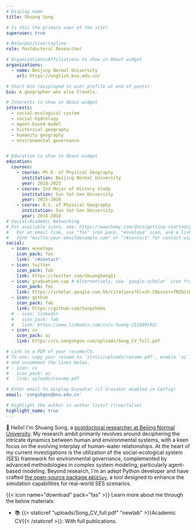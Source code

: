 ```yaml
---
# Display name
title: Shuang Song

# Is this the primary user of the site?
superuser: true

# Role/position/tagline
role: Postdoctoral Researcher

# Organizations/Affiliations to show in About widget
organizations:
  - name: Beijing Normal University
    url: https://english.bnu.edu.cn/

# Short bio (displayed in user profile at end of posts)
bio: A geographer who also travels.

# Interests to show in About widget
interests:
  - social-ecological system 
  - social-hydrology
  - agent-based model
  - historical geography
  - humanity geography
  - environmental governance


# Education to show in About widget
education:
  courses:
    - course: Ph.D. of Physical Geography
      institution: Beijing Normal University
      year: 2018-2023
    - course: 2nd Major of History Study
      institution: Sun Yat-Sen University
      year: 2015-2018
    - course: B.S. of Physical Geography
      institution: Sun Yat-Sen University
      year: 2014-2018
# Social/Academic Networking
# For available icons, see: https://wowchemy.com/docs/getting-started/page-builder/#icons
#   For an email link, use "fas" icon pack, "envelope" icon, and a link in the
#   form "mailto:your-email@example.com" or "/#contact" for contact widget.
social:
  - icon: envelope
    icon_pack: fas
    link: '/#contact'
  - icon: twitter
    icon_pack: fab
    link: https://twitter.com/ShuangSong11
  - icon: graduation-cap # Alternatively, use `google-scholar` icon from `ai` icon pack
    icon_pack: fas
    link: https://scholar.google.com.hk/citations?hl=zh-CN&user=fNZkCsUAAAAJ
  - icon: github
    icon_pack: fab
    link: https://github.com/SongshGeo
  # - icon: linkedin
  #   icon_pack: fab
  #   link: https://www.linkedin.com/in/s-huang-211489193/
  - icon: cv
    icon_pack: ai
    link: https://cv.songshgeo.com/uploads/Song_CV_full.pdf

# Link to a PDF of your resume/CV.
# To use: copy your resume to `static/uploads/resume.pdf`, enable `ai` icons in `params.toml`,
# and uncomment the lines below.
# - icon: cv
#   icon_pack: ai
#   link: uploads/resume.pdf

# Enter email to display Gravatar (if Gravatar enabled in Config)
email: 'songshgeo@bnu.edu.cn'

# Highlight the author in author lists? (true/false)
highlight_name: true
---
```


👋 Hello! I'm Shuang Song, a [postdoctoral researcher at Beijing Normal University](https://zkgyy.bnu.edu.cn/yjjg/lyhjstgcyfzx/rcdw4/c468f5e085f1420c871fa312ff7ce385.htm).
My research ambit primarily revolves around deciphering the intricate dynamics between human and environmental systems, with a keen focus on the evolving interplay of human-water relationships.
At the heart of my current investigations is the utilization of the social-ecological system (SES) framework for environmental governance, complemented by advanced methodologies in complex system modeling, particularly agent-based modeling.
Beyond research, I'm an adept Python developer and have crafted [the open-source package `ABSESpy`](https://github.com/ABSESpy/ABSESpy), a tool designed to enhance the simulation capabilities for real-world SES scenarios.

{{< icon name="download" pack="fas" >}} Learn more about me through the below materials:

<!-- - 📄 {{< staticref "uploads/SongshGeo_CV_pdf.pdf" "newtab" >}}Short resumé{{< /staticref >}}: Get to know me in two pages. -->
- 📚 {{< staticref "uploads/Song_CV_full.pdf" "newtab" >}}Academic CV{{< /staticref >}}: With full publications.
<!-- - 🌍 {{< staticref "uploads/SongshGeo_CV_pdf.pdf" "newtab" >}}My adventures{{< /staticref >}}: Life is an adventure. -->
